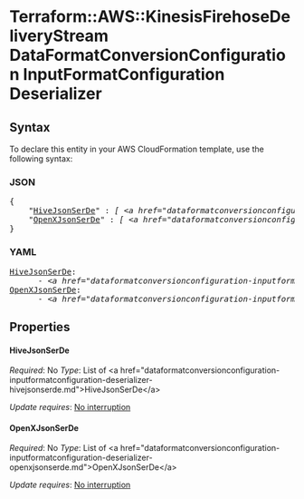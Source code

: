 # Terraform::AWS::KinesisFirehoseDeliveryStream DataFormatConversionConfiguration InputFormatConfiguration Deserializer

## Syntax

To declare this entity in your AWS CloudFormation template, use the following syntax:

### JSON

<pre>
{
    "<a href="#hivejsonserde" title="HiveJsonSerDe">HiveJsonSerDe</a>" : <i>[ &lt;a href=&#34;dataformatconversionconfiguration-inputformatconfiguration-deserializer-hivejsonserde.md&#34;&gt;HiveJsonSerDe&lt;/a&gt;, ... ]</i>,
    "<a href="#openxjsonserde" title="OpenXJsonSerDe">OpenXJsonSerDe</a>" : <i>[ &lt;a href=&#34;dataformatconversionconfiguration-inputformatconfiguration-deserializer-openxjsonserde.md&#34;&gt;OpenXJsonSerDe&lt;/a&gt;, ... ]</i>
}
</pre>

### YAML

<pre>
<a href="#hivejsonserde" title="HiveJsonSerDe">HiveJsonSerDe</a>: <i>
      - &lt;a href=&#34;dataformatconversionconfiguration-inputformatconfiguration-deserializer-hivejsonserde.md&#34;&gt;HiveJsonSerDe&lt;/a&gt;</i>
<a href="#openxjsonserde" title="OpenXJsonSerDe">OpenXJsonSerDe</a>: <i>
      - &lt;a href=&#34;dataformatconversionconfiguration-inputformatconfiguration-deserializer-openxjsonserde.md&#34;&gt;OpenXJsonSerDe&lt;/a&gt;</i>
</pre>

## Properties

#### HiveJsonSerDe

_Required_: No
_Type_: List of &lt;a href=&#34;dataformatconversionconfiguration-inputformatconfiguration-deserializer-hivejsonserde.md&#34;&gt;HiveJsonSerDe&lt;/a&gt;

_Update requires_: [No interruption](https://docs.aws.amazon.com/AWSCloudFormation/latest/UserGuide/using-cfn-updating-stacks-update-behaviors.html#update-no-interrupt)

#### OpenXJsonSerDe

_Required_: No
_Type_: List of &lt;a href=&#34;dataformatconversionconfiguration-inputformatconfiguration-deserializer-openxjsonserde.md&#34;&gt;OpenXJsonSerDe&lt;/a&gt;

_Update requires_: [No interruption](https://docs.aws.amazon.com/AWSCloudFormation/latest/UserGuide/using-cfn-updating-stacks-update-behaviors.html#update-no-interrupt)

